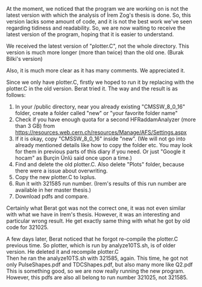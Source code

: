 At the moment, we noticed that the program we are working on is not the latest version with which the analysis of İrem Zog's thesis is done. So, this version lacks some amount of code, and it is not the best work we've seen regarding tidiness and readability. So, we are now waiting to receive the latest version of the program, hoping that it is easier to understand. 

We received the latest version of "plotter.C", not the whole directory. This version is much more longer (more than twice) than the old one. (Burak Bilki's version)

Also, it is much more clear as it has many comments. We appreciated it. 

Since we only have plotter.C, firstly we hoped to run it by replacing with the plotter.C in the old version. Berat tried it. The way and the result is as follows:

1. In your /public directory, near you already existing "CMSSW_8_0_16" folder, create a folder called "new" or "your favorite folder name"
2. Check if you have enough quota for a second HFRaddamAnalyzer (more than 3 GB) from https://resources.web.cern.ch/resources/Manage/AFS/Settings.aspx
3. If it is okay, copy "CMSSW_8_0_16" inside "new". (We will not go into already mentioned details like how to copy the folder etc. You may look for them in previous parts of this diary if you need. Or just "Google it hocam" as Burçin Ünlü said once upon a time.)
4. Find and delete the old plotter.C. Also delete "Plots" folder, because there were a issue about overwriting.
5. Copy the new plotter.C to lxplus. 
6. Run it with 321585 run number. (Irem's results of this run number are available in her master thesis.) 
7. Download pdfs and compare.

Certainly what Berat got was not the correct one, it was not even similar with what we have in Irem's thesis. However, it was an interesting and particular wrong result. He get exactly same thing with what he got by old code for 321025. 

A few days later, Berat noticed that he forgot re-compile the plotter.C previous time. So plotter, which is run by analyze10TS.sh, is of older version. He deleted it and recompile plotter.C  
Then he ran the analyze10TS.sh with 321585, again. This time, he got not only PulseShapes.pdf and TDCShapes.pdf, but also many more like Q2.pdf  
This is something good, so we are now really running the new program. However, this pdfs are also all belong to run number 321025, not 321585.   
